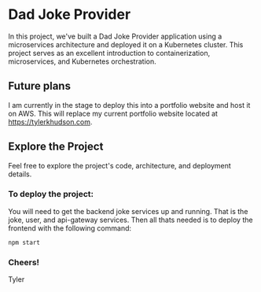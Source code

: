 # Dad Joke Provider

In this project, we've built a Dad Joke Provider application using a microservices architecture and deployed it on a Kubernetes cluster. This project serves as an excellent introduction to containerization, microservices, and Kubernetes orchestration. 

## Future plans
I am currently in the stage to deploy this into a portfolio website and host it on AWS. This will replace my current portfolio website located at https://tylerkhudson.com.

## Explore the Project
Feel free to explore the project's code, architecture, and deployment details.

### To deploy the project:
You will need to get the backend joke services up and running. That is the joke, user, and api-gateway services. Then all thats needed is to deploy the frontend with the following command:
```
npm start
```

### Cheers!
Tyler